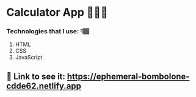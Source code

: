 # Calculator App 👩🏽‍💻

### Technologies that I use: 👇🏽
1. HTML
2. CSS
3. JavaScript

## 🚀 Link to see it: https://ephemeral-bombolone-cdde62.netlify.app 
